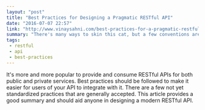 ```yaml
---
layout: "post"
title: "Best Practices for Designing a Pragmatic RESTful API"
date: "2016-07-07 22:57"
link: "http://www.vinaysahni.com/best-practices-for-a-pragmatic-restful-api"
summary: "There's many ways to skin this cat, but a few conventions are now the preferred methods"
tags:
 - restful
 - api
 - best-practices
---
```


It's more and more popular to provide and consume RESTful APIs for both public and private services. Best practices should be followed to make it easier for users of your API to integrate with it. There are a few not yet standardized practices that are generally accepted. This article provides a good summary and should aid anyone in designing a modern RESTful API.
